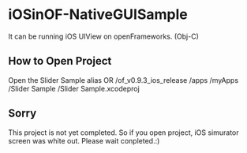 # iOSinOF-NativeGUISample
It can be running  iOS UIView on openFrameworks. (Obj-C)

## How to Open Project
Open the Slider Sample alias 
OR
/of_v0.9.3_ios_release /apps /myApps /Slider Sample /Slider Sample.xcodeproj

## Sorry
This project is not yet completed. So if you open project, iOS simurator screen was white out. Please wait conpleted.:)


